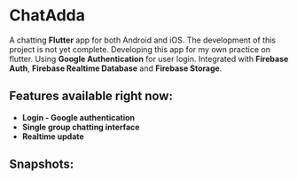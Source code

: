 # ChatAdda
A chatting **Flutter** app for both Android and iOS. The development of this project is not yet complete. Developing this app for my own practice on flutter. Using **Google Authentication** for user login. Integrated with **Firebase Auth**, **Firebase Realtime Database** and **Firebase Storage**.

## Features available right now:
* **Login - Google authentication**
* **Single group chatting interface**
* **Realtime update**

## Snapshots:
